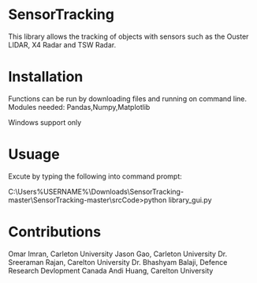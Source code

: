 # SensorTracking
This library allows the tracking of objects with sensors such as the Ouster LIDAR, X4 Radar and TSW Radar.

# Installation 

Functions can be run by downloading files and running on command line.
Modules needed: Pandas,Numpy,Matplotlib

Windows support only 

# Usuage

Excute by typing the following into command prompt: 

C:\Users\%USERNAME%\Downloads\SensorTracking-master\SensorTracking-master\srcCode>python library_gui.py


# Contributions 

Omar Imran, Carleton University
Jason Gao, Carleton University 
Dr. Sreeraman Rajan, Carelton University 
Dr. Bhashyam Balaji, Defence Research Devlopment Canada 
Andi Huang, Carelton University 
